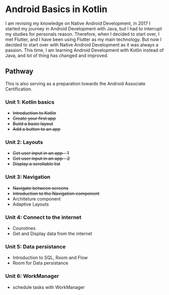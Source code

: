 # Android Basics in Kotlin

I am revising my knowledge on Native Android Development, in 2017 I started my journey in Android Development with Java, but I had to interrupt my studies for personals reason. Therefore, when I decided to start over, I met Flutter, and I have been using Flutter as my main technology. But now I decided to start over with Native Android Development as it was always a passion. This time, I am learning Android Development with Kotlin instead of Java, and lot of thing has changed and improved.

## Pathway

This is also serving as a preparation towards the Android Associate Certification.

### Unit 1: Kotlin basics

- ~~Introduction to Kotlin~~
- ~~Create your first app~~
- ~~Build a basic layout~~
- ~~Add a button to an app~~

### Unit 2: Layouts

- ~~Get user input in an app - 1~~
- ~~Get user input in an app - 2~~
- ~~Display a scrollable list~~

### Unit 3: Navigation

-   ~~Navigate between screens~~
-   ~~Introduction to the Navigation component~~
-   Architeture component
-   Adaptive Layouts

### Unit 4: Connect to the internet

-  Courotines
-  Get and Display data from the internet

### Unit 5: Data persistance

- Introduction to SQL, Room and Flow
- Room for Data persistance

### Unit 6: WorkManager

- schedule tasks with WorkManager
